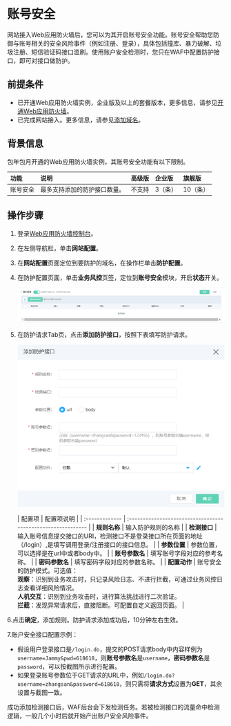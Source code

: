 # 账号安全

网站接入Web应用防火墙后，您可以为其开启账号安全功能。账号安全帮助您防御与账号相关的安全风险事件（例如注册、登录），具体包括撞库、暴力破解、垃圾注册、短信验证码接口滥刷。使用账户安全检测时，您只在WAF中配置防护接口，即可对接口做防护。

## 前提条件

- 已开通Web应用防火墙实例，企业版及以上的套餐版本，更多信息，请参见[开通Web应用防火墙](https://docs.jdcloud.com/cn/web-application-firewall/purchase-process)。
- 已完成网站接入。更多信息，请参见[添加域名](https://docs.jdcloud.com/cn/web-application-firewall/step-1)。

## 背景信息

包年包月开通的Web应用防火墙实例，其账号安全功能有以下限制。

| 功能     | 说明                         | 高级版 | 企业版  | 旗舰版   |
| :------- | :--------------------------- | :----- | :------ | :------- |
| 账号安全 | 最多支持添加的防护接口数量。 | 不支持 | 3（条） | 10（条） |

## 操作步骤

1. 登录[Web应用防火墙控制台](https://cloudwaf-console.jdcloud.com/overview/business)。

2. 在左侧导航栏，单击**网站配置**。

3. 在**网站配置**页面定位到要防护的域名，在操作栏单击**防护配置**。

4. 在防护配置页面，单击**业务风控**页签，定位到**账号安全**模块，开启**状态**开关。

   ![image](../../../../../image/WAF/protect-configure/83.Account-Protect.png)

5. 在防护请求Tab页，点击**添加防护接口**，按照下表填写防护请求。

   ![image](../../../../../image/WAF/protect-configure/84.Account-Protect-Add-Rule.png)

   | 配置项         | 配置项说明                                                   |
| :------------- | :----------------------------------------------------------- |
   | **规则名称**   | 输入防护规则的名称                                           |
| **检测接口**   | 输入账号信息提交接口的URI，检测接口不是登录接口所在页面的地址（/login）,是填写调用登录/注册接口的接口信息。 |
   | **参数位置**   | 参数位置，可以选择是在url中或者body中。                      |
   | **账号参数名** | 填写账号字段对应的参考名称。                                 |
   | **密码参数名** | 填写密码字段对应的参数名称。                                 |
   | **配置动作**   | 账号安全的防护模式。可选值：<br />**观察**：识别到业务攻击时，只记录风险日志、不进行拦截，可通过业务风控日志查看详细风险情况。<br />**人机交互**：识别到业务攻击时，进行算法挑战进行二次验证。<br />**拦截**：发现异常请求后，直接阻断。可配置自定义返回页面。 |

6.点击**确定**，添加规则。防护请求添加成功后，10分钟左右生效。

7.账户安全接口配置示例：

- 假设用户登录接口是`/login.do`，提交的POST请求body中内容样例为`username=Jammy&pwd=618618`，则**账号参数名**是`username`，**密码参数名**是`password`，可以按截图所示进行配置。
- 如果登录账号参数位于GET请求的URL中，例如`/login.do?username=zhangsan&password=618618`，则只需将**请求方式**设置为**GET**，其余设置与截图一致。

成功添加检测接口后，WAF后台会下发检测任务。若被检测接口的流量命中检测逻辑，一般几个小时后就开始产出账户安全风险事件。



